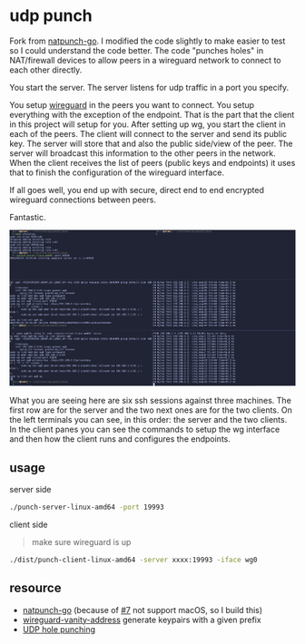 # udp punch

Fork from [natpunch-go](https://github.com/malcolmseyd/natpunch-go). 
I modified the code slightly to make easier to test so 
I could understand the code better.
The code "punches holes" in NAT/firewall devices to allow peers in a
wireguard network to connect to each other directly.

You start the server. The server listens for udp traffic in a port you 
specify. 

You setup [wireguard](https://www.wireguard.com/quickstart/) in the peers
you want to connect. You setup everything with the exception of the endpoint.
That is the part that the client in this project will setup for you. After
setting up wg, you start the client in each of the peers. The client will 
connect to the server and send its public key. The server will store that 
and also the public side/view of the peer. The server will broadcast this 
information to the other peers in the network. When the client receives the 
list of peers (public keys and endpoints) it uses that to finish the configuration
of the wireguard interface. 

If all goes well, you end up with secure, direct end to end encrypted wireguard
connections between peers. 

Fantastic.

![](wg-tmux.png)

What you are seeing here are six ssh sessions against three machines. The first 
row are for the server and the two next ones are for the two clients. On the left
terminals you can see, in this order: the server and the two clients. In the client
panes you can see the commands to setup the wg interface and then how the client runs
and configures the endpoints.

## usage

server side

```bash
./punch-server-linux-amd64 -port 19993
```

client side

> make sure wireguard is up

```bash
./dist/punch-client-linux-amd64 -server xxxx:19993 -iface wg0
```

## resource

- [natpunch-go](https://github.com/malcolmseyd/natpunch-go) (because of [#7](https://github.com/malcolmseyd/natpunch-go/issues/7) not support macOS, so I build this)
- [wireguard-vanity-address](https://github.com/yinheli/wireguard-vanity-address) generate keypairs with a given prefix
- [UDP hole punching](https://en.wikipedia.org/wiki/UDP_hole_punching)
